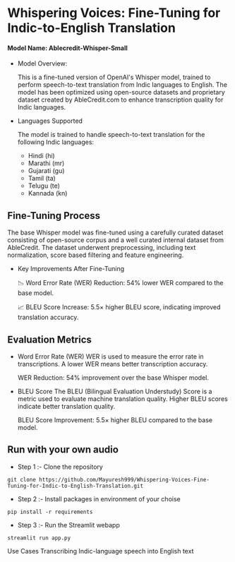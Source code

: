 # Whispering Voices: Fine-Tuning for Indic-to-English Translation

#### Model Name: Ablecredit-Whisper-Small

- Model Overview:

    This is a fine-tuned version of OpenAI's Whisper model, trained to perform speech-to-text translation from Indic languages to English. The model has been optimized using open-source datasets and proprietary dataset created by AbleCredit.com to enhance transcription quality for Indic languages.

- Languages Supported

    The model is trained to handle speech-to-text translation for the following Indic languages:

    - Hindi (hi)
    - Marathi (mr)
    - Gujarati (gu)
    - Tamil (ta)
    - Telugu (te)
    - Kannada (kn)

## Fine-Tuning Process

The base Whisper model was fine-tuned using a carefully curated dataset consisting of open-source corpus and a well curated internal dataset from AbleCredit. The dataset underwent preprocessing, including text normalization, score based filtering and feature engineering.

- Key Improvements After Fine-Tuning

    📉 Word Error Rate (WER) Reduction: 54% lower WER compared to the base model.
    
    📈 BLEU Score Increase: 5.5× higher BLEU score, indicating improved translation accuracy.

## Evaluation Metrics

- Word Error Rate (WER)
WER is used to measure the error rate in transcriptions. A lower WER means better transcription accuracy.

    WER Reduction: 54% improvement over the base Whisper model.

- BLEU Score
The BLEU (Bilingual Evaluation Understudy) Score is a metric used to evaluate machine translation quality. Higher BLEU scores indicate better translation quality.

    BLEU Score Improvement: 5.5× higher BLEU compared to the base model.

## Run with your own audio

- Step 1 :- Clone the repository
```
git clone https://github.com/Mayuresh999/Whispering-Voices-Fine-Tuning-for-Indic-to-English-Translation.git
```
- Step 2 :- Install packages in environment of your choise 
```
pip install -r requirements
```
- Step 3 :- Run the Streamlit webapp
```
streamlit run app.py
```
Use Cases
Transcribing Indic-language speech into English text
